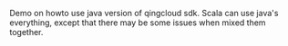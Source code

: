 
Demo on howto use java version of qingcloud sdk.
Scala can use java's everything, except that there may be some issues when mixed them together.

